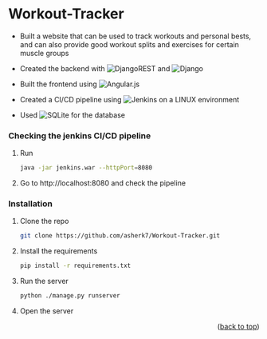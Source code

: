 # Workout-Tracker
* Built a website that can be used to track workouts and personal bests, and can also provide good workout splits and exercises for certain muscle groups  
* Created the backend with ![DjangoREST](https://img.shields.io/badge/DJANGO-REST-ff1709?style=for-the-badge&logo=django&logoColor=white&color=ff1709&labelColor=gray) and ![Django](https://img.shields.io/badge/django-%23092E20.svg?style=for-the-badge&logo=django&logoColor=white)  

* Built the frontend using ![Angular.js](https://img.shields.io/badge/angular.js-%23E23237.svg?style=for-the-badge&logo=angularjs&logoColor=white)  
* Created a CI/CD pipeline using ![Jenkins](https://img.shields.io/badge/jenkins-%232C5263.svg?style=for-the-badge&logo=jenkins&logoColor=white) on a LINUX environment  
* Used ![SQLite](https://img.shields.io/badge/sqlite-%2307405e.svg?style=for-the-badge&logo=sqlite&logoColor=white) for the database

### Checking the jenkins CI/CD pipeline

1. Run
    ```sh
    java -jar jenkins.war --httpPort=8080  
    ```
2. Go to http://localhost:8080 and check the pipeline

### Installation
 
1. Clone the repo
   ```sh
   git clone https://github.com/asherk7/Workout-Tracker.git
   ```
2. Install the requirements
    ```sh
    pip install -r requirements.txt
    ```
3. Run the server
   ```sh
   python ./manage.py runserver
   ```
4. Open the server

<p align="right">(<a href="#readme-top">back to top</a>)</p>